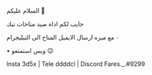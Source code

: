 السلام عليكم 🌚

جايب لكم اداة صيد متاحات تيك

٠ مع ميزه ارسال الايميل المتاح الى التيليجرام 

 • وبس استمتعو 😉

Insta 3d5x |
Tele ddddcl |
Discord Fares._.#9299
